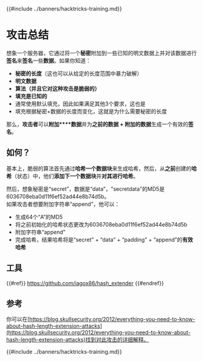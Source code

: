 {{#include ../banners/hacktricks-training.md}}

# 攻击总结

想象一个服务器，它通过将一个**秘密**附加到一些已知的明文数据上并对该数据进行**签名**来**签名**一些**数据**。如果你知道：

- **秘密的长度**（这也可以从给定的长度范围中暴力破解）
- **明文数据**
- **算法（并且它对这种攻击是脆弱的）**
- **填充是已知的**
- 通常使用默认填充，因此如果满足其他3个要求，这也是
- 填充根据秘密+数据的长度而变化，这就是为什么需要秘密的长度

那么，**攻击者**可以**附加****数据**并为**之前的数据 + 附加的数据**生成一个有效的**签名**。

## 如何？

基本上，脆弱的算法首先通过**哈希一个数据块**来生成哈希，然后，从**之前**创建的**哈希**（状态）中，他们**添加下一个数据块**并**对其进行哈希**。

然后，想象秘密是“secret”，数据是“data”，"secretdata"的MD5是6036708eba0d11f6ef52ad44e8b74d5b。\
如果攻击者想要附加字符串“append”，他可以：

- 生成64个“A”的MD5
- 将之前初始化的哈希状态更改为6036708eba0d11f6ef52ad44e8b74d5b
- 附加字符串“append”
- 完成哈希，结果哈希将是“secret” + “data” + “padding” + “append”的**有效哈希**

## **工具**

{{#ref}}
https://github.com/iagox86/hash_extender
{{#endref}}

## 参考

你可以在[https://blog.skullsecurity.org/2012/everything-you-need-to-know-about-hash-length-extension-attacks](https://blog.skullsecurity.org/2012/everything-you-need-to-know-about-hash-length-extension-attacks)找到对此攻击的详细解释。

{{#include ../banners/hacktricks-training.md}}
